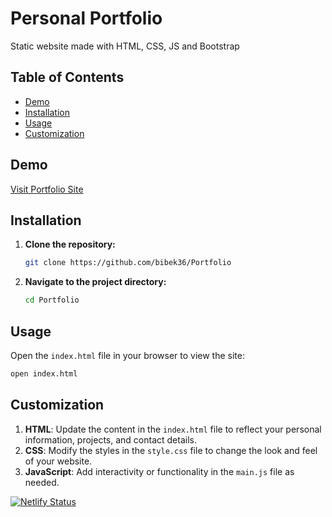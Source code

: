 # Personal Portfolio

Static website made with HTML, CSS, JS and Bootstrap

## Table of Contents

- [Demo](#demo)
- [Installation](#installation)
- [Usage](#usage)
- [Customization](#customization)

## Demo
[Visit Portfolio Site](https://bibek-mondal.netlify.app/)


## Installation

1. **Clone the repository:**
   ```bash
   git clone https://github.com/bibek36/Portfolio
   ```
2. **Navigate to the project directory:**
   ```bash
   cd Portfolio
   ```

## Usage
Open the `index.html` file in your browser to view the site:
   ```bash
   open index.html
   ```

## Customization

1. **HTML**: Update the content in the `index.html` file to reflect your personal information, projects, and contact details.
2. **CSS**: Modify the styles in the `style.css` file to change the look and feel of your website.
3. **JavaScript**: Add interactivity or functionality in the `main.js` file as needed.


[![Netlify Status](https://api.netlify.com/api/v1/badges/0388efae-f7e9-49ef-a30e-e6c9d69bbb15/deploy-status)](https://app.netlify.com/sites/bibek-mondal/deploys)
